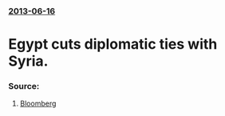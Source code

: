### [2013-06-16](/news/2013/06/16/index.md)

# Egypt cuts diplomatic ties with Syria. 




### Source:

1. [Bloomberg](http://www.bloomberg.com/news/2013-06-16/egypt-s-mursi-seeks-domestic-reprieve-in-syria-ethiopia-crises.html)
